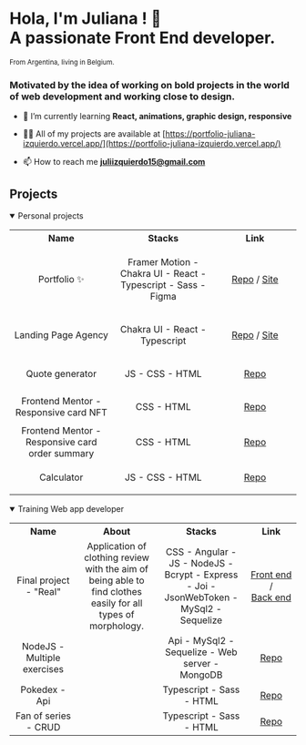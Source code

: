 # Hola, I'm Juliana ! 👋<br>A passionate Front End developer.
<small>From Argentina, living in Belgium.</small>
<br>

<h3>Motivated by the idea of working on bold projects in the world of web development and working close to design.</h3>

- 🌱 I’m currently learning **React, animations, graphic design, responsive**

- 👨‍💻 All of my projects are available at [https://portfolio-juliana-izquierdo.vercel.app/](https://portfolio-juliana-izquierdo.vercel.app/)

- 📫 How to reach me **juliizquierdo15@gmail.com**

## Projects

<details open>
    <summary>Personal projects</summary>
    <p>
        <table align="center">
            <tr align="center">
                <th width="400px"> Name </th>
                <th width="400px"> Stacks </th>
                <th width="400px"> Link </th>
            </tr>
            <tr align="center">
                <td>Portfolio ✨</td>
                <td>
                    <p>Framer Motion - Chakra UI - React - Typescript - Sass - Figma</p>
                </td>
                <td>
                    <a href="https://github.com/juliizq/portfolio-juliana-izquierdo">Repo</a> /
                    <a href="https://portfolio-juliana-izquierdo.vercel.app/">Site</a>
                </td>
            </tr>
            <tr align="center">
               <td>Landing Page Agency</td>
               <td>
                    <p>Chakra UI - React - Typescript</p>
               </td>
                <td>
                    <a href="https://github.com/juliizq/landingpage-react">Repo</a> /
                    <a href="https://agency-landing-react-ts.vercel.app/">Site</a>
                </td>
            </tr>
            <tr align="center">
                <td>Quote generator</td>
                <td>
                    <p>JS - CSS - HTML</p>
                </td>
                <td>
                    <a href="https://github.com/juliizq/quote-generator-js">Repo</a>
                </td>
            </tr>
           <tr align="center">
                <td>Frontend Mentor - Responsive card NFT</td>
                <td>
                    <p>CSS - HTML</p>
                </td>
                <td>
                    <a href="https://github.com/juliizq/nft-preview-card-component">Repo</a>
                </td>
            </tr>
            <tr align="center">
                <td>Frontend Mentor - Responsive card order summary</td>
                <td>
                    <p>CSS - HTML</p>
                </td>
                <td>
                    <a href="https://github.com/juliizq/juliizq.github.io">Repo</a>
                </td>
            </tr>
            <tr align="center">
                <td>Calculator</td>
                <td>
                    <p>JS - CSS - HTML</p>
                </td>
                <td>
                    <a href="https://github.com/juliizq/calculator-js">Repo</a>
                </td>
            </tr>
        </table>
    </p>
</details>
<details open>
    <summary>Training Web app developer</summary>
    <p>
        <table align="center">
            <tr align="center">
                <th width="400px"> Name </th>
                <th width="400px"> About </th>
                <th width="400px"> Stacks </th>
                <th width="400px"> Link </th>
            </tr>
            <tr align="center">
                <td>Final project - "Real" </td>
                <td>Application of clothing review with the aim of being able to find clothes easily for all types of morphology.</td>
                <td>CSS - Angular - JS - NodeJS - Bcrypt - Express - Joi - JsonWebToken - MySql2 - Sequelize</td>
                <td>
                    <a href="https://github.com/juliizq/real_angular">Front end</a> / <br />
                    <a href="https://github.com/juliizq/real_nodejs">Back end</a>
                </td>
            </tr>
            <tr align="center">
                <td>NodeJS - Multiple exercises</td>
                <td></td>
                <td>Api - MySql2 - Sequelize - Web server - MongoDB</td>
                <td>
                    <a href="https://github.com/juliizq/NodeJSCourse">Repo</a>
                </td>
            </tr>
            <tr align="center">
                <td>Pokedex - Api</td>
                <td></td>
                <td>Typescript - Sass - HTML</td>
                <td>
                    <a href="https://github.com/juliizq/pokedex-angular">Repo</a>
                </td>
            </tr>
            <tr align="center">
                <td>Fan of series - CRUD</td>
                <td></td>
                <td>Typescript - Sass - HTML</td>
                <td>
                    <a href="https://github.com/juliizq/Hello">Repo</a>
                </td>
            </tr>
            <tr align="center">
        </table>
    </p>
</details>
